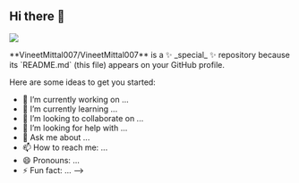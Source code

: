 ## Hi there 👋

<p align="left"> <img src="https://github-readme-stats.vercel.app/api?username=[VineetMittal007]&theme=tokyonight&show_icons=true&hide_border=true&count_private=true&include_all_commits=true" /> </p>
**VineetMittal007/VineetMittal007** is a ✨ _special_ ✨ repository because its `README.md` (this file) appears on your GitHub profile.

Here are some ideas to get you started:

- 🔭 I’m currently working on ...
- 🌱 I’m currently learning ...
- 👯 I’m looking to collaborate on ...
- 🤔 I’m looking for help with ...
- 💬 Ask me about ...
- 📫 How to reach me: ...
- 😄 Pronouns: ...
- ⚡ Fun fact: ...
-->
